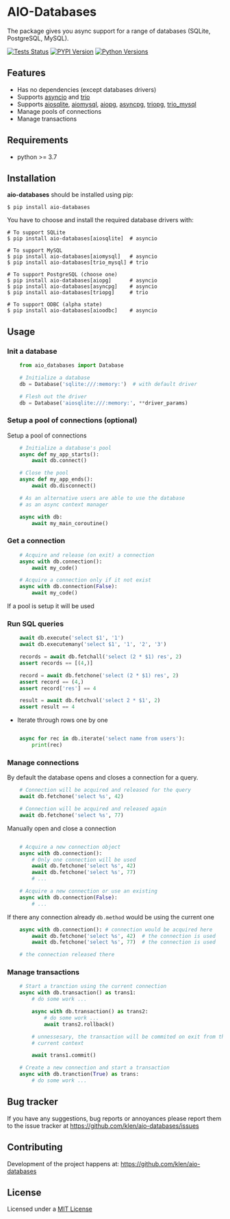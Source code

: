 # AIO-Databases

The package gives you async support for a range of databases (SQLite,
PostgreSQL, MySQL).

[![Tests Status](https://github.com/klen/aio-databases/workflows/tests/badge.svg)](https://github.com/klen/aio-databases/actions)
[![PYPI Version](https://img.shields.io/pypi/v/aio-databases)](https://pypi.org/project/aio-databases/)
[![Python Versions](https://img.shields.io/pypi/pyversions/aio-databases)](https://pypi.org/project/aio-databases/)

## Features

* Has no dependencies (except databases drivers)
* Supports [asyncio](https://docs.python.org/3/library/asyncio.html) and [trio](https://github.com/python-trio/trio)
* Supports [aiosqlite](https://github.com/omnilib/aiosqlite),
  [aiomysql](https://github.com/aio-libs/aiomysql),
  [aiopg](https://github.com/aio-libs/aiopg),
  [asyncpg](https://github.com/MagicStack/asyncpg),
  [triopg](https://github.com/python-trio/triopg),
  [trio_mysql](https://github.com/python-trio/trio-mysql)
* Manage pools of connections
* Manage transactions

## Requirements

* python >= 3.7

## Installation

**aio-databases** should be installed using pip:

```shell
$ pip install aio-databases
```

You have to choose and install the required database drivers with:

```shell
# To support SQLite
$ pip install aio-databases[aiosqlite]  # asyncio

# To support MySQL
$ pip install aio-databases[aiomysql]   # asyncio
$ pip install aio-databases[trio_mysql] # trio

# To support PostgreSQL (choose one)
$ pip install aio-databases[aiopg]      # asyncio
$ pip install aio-databases[asyncpg]    # asyncio
$ pip install aio-databases[triopg]     # trio

# To support ODBC (alpha state)
$ pip install aio-databases[aioodbc]    # asyncio
```


## Usage

### Init a database

```python
    from aio_databases import Database

    # Initialize a database
    db = Database('sqlite:///:memory:')  # with default driver

    # Flesh out the driver 
    db = Database('aiosqlite:///:memory:', **driver_params)
```

### Setup a pool of connections (optional)

Setup a pool of connections

```python
    # Initialize a database's pool
    async def my_app_starts():
        await db.connect()

    # Close the pool
    async def my_app_ends():
        await db.disconnect()

    # As an alternative users are able to use the database
    # as an async context manager

    async with db:
        await my_main_coroutine()
```

### Get a connection

```python
    # Acquire and release (on exit) a connection
    async with db.connection():
        await my_code()

    # Acquire a connection only if it not exist
    async with db.connection(False):
        await my_code()
```

If a pool is setup it will be used

### Run SQL queries

```python
    await db.execute('select $1', '1')
    await db.executemany('select $1', '1', '2', '3')

    records = await db.fetchall('select (2 * $1) res', 2)
    assert records == [(4,)]

    record = await db.fetchone('select (2 * $1) res', 2)
    assert record == (4,)
    assert record['res'] == 4

    result = await db.fetchval('select 2 * $1', 2)
    assert result == 4
```

* Iterate through rows one by one

```python

    async for rec in db.iterate('select name from users'):
        print(rec)

```

### Manage connections

By default the database opens and closes a connection for a query.

```python
    # Connection will be acquired and released for the query
    await db.fetchone('select %s', 42)

    # Connection will be acquired and released again
    await db.fetchone('select %s', 77)
```

Manually open and close a connection

```python

    # Acquire a new connection object
    async with db.connection():
        # Only one connection will be used
        await db.fetchone('select %s', 42)
        await db.fetchone('select %s', 77)
        # ...

    # Acquire a new connection or use an existing
    async with db.connection(False):
        # ...
```

If there any connection already `db.method` would be using the current one
```python
    async with db.connection(): # connection would be acquired here
        await db.fetchone('select %s', 42)  # the connection is used
        await db.fetchone('select %s', 77)  # the connection is used

    # the connection released there
```

### Manage transactions

```python
    # Start a tranction using the current connection
    async with db.transaction() as trans1:
        # do some work ...

        async with db.transaction() as trans2:
            # do some work ...
            await trans2.rollback()

        # unnessesary, the transaction will be commited on exit from the
        # current context

        await trans1.commit()

    # Create a new connection and start a transaction
    async with db.tranction(True) as trans:
        # do some work ...
```

## Bug tracker

If you have any suggestions, bug reports or annoyances please report them to
the issue tracker at https://github.com/klen/aio-databases/issues


## Contributing

Development of the project happens at: https://github.com/klen/aio-databases


## License

Licensed under a [MIT License](http://opensource.org/licenses/MIT)
